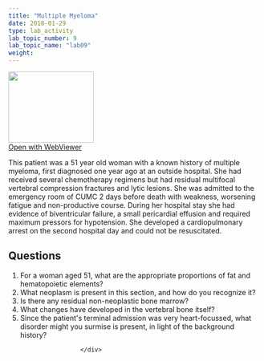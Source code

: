 ```yaml
---
title: "Multiple Myeloma"
date: 2018-01-29
type: lab_activity
lab_topic_number: 9
lab_topic_name: "lab09"
weight: 
---
```

<div class="entrybody">
						<div class="thumbnail"> <a href="http://virtualslides.cumc.columbia.edu/Heme%20Path%2006.svs/view.apml?" target="_blank"><img alt="" src="http://pathologylab.ccnmtl.columbia.edu/assets/images/slide_hemepath6.jpg" width="170" height="142" class="mt-image-left"></a><br><a href="http://virtualslides.cumc.columbia.edu/Heme%20Path%2006.svs/view.apml?" target="_blank">Open with WebViewer</a> </div>

<p>This patient was a 51 year old woman with a known history of multiple myeloma, first diagnosed one year ago at an outside hospital. She had received several chemotherapy regimens but had residual multifocal vertebral compression fractures and lytic lesions. She was admitted to the emergency room of <span class="caps">CUMC</span> 2 days before death with weakness, worsening fatigue and non-productive course. During her hospital stay she had evidence of biventricular failure, a small pericardial effusion and required maximum pressors for hypotension. She developed a cardiopulmonary arrest on the second hospital day and could not be resuscitated.<br clear="all"></p>

<h2>Questions</h2>


<ol>
<li>For a woman aged 51, what are the appropriate proportions of fat and hematopoietic elements? </li>
<li> What neoplasm is present in this section, and how do you recognize it? </li>
<li> Is there any residual non-neoplastic bone marrow? </li>
<li> What changes have developed in the vertebral bone itself? </li>
<li> Since the patient's terminal admission was very heart-focussed, what disorder might you surmise is present, in light of the background history? </li>
</ol>


						
						</div>